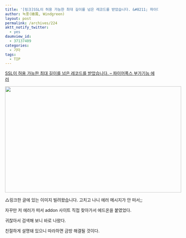 ```yaml
---
title: '[링크]SSL이 허용 가능한 최대 길이를 넘은 레코드를 받았습니다. &#8211; 파이어폭스 부가기능 에러'
author: 녹풍(綠風, Windgreen)
layout: post
permalink: /archives/224
aktt_notify_twitter:
  - yes
daumview_id:
  - 37137409
categories:
  - 기타
tags:
  - TIP
---
```

<a href="http://cdmanii.com/1193" target="_blank">SSL이 허용 가능한 최대 길이를 넘은 레코드를 받았습니다. &#8211; 파이어폭스 부가기능 에러</a>

<div style="width: 590px" class="wp-caption aligncenter">
  <img src="http://dl.dropboxusercontent.com/u/15546257/blog/mytory/old-images/1/cfile25.uf.124B094C4D4BC8822E28E8.jpg" width="580" height="351" alt="" /><p class="wp-caption-text">
    △링크한 글에 있는 이미지 빌려왔습니다. 고치고 나니 에러 메시지가 안 떠서;;
  </p>
</div>

자꾸만 저 에러가 떠서 addon 사이트 직접 찾아가서 에드온을 붙였었다.

귀찮아서 검색해 보니 바로 나왔다.

친절하게 설명돼 있으니 따라하면 금방 해결될 것이다.